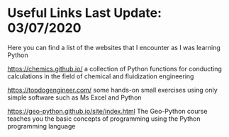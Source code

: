# Useful Links      Last Update: 03/07/2020
Here you can find a list of the websites that I encounter as I was learning Python  



https://chemics.github.io/                     a collection of Python functions for conducting calculations in the field of chemical and fluidization engineering


https://topdogengineer.com/                    some hands-on small exercises using only simple software such as Ms Excel and Python


https://geo-python.github.io/site/index.html   The Geo-Python course teaches you the basic concepts of programming using the Python programming language
